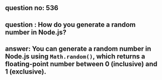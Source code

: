 
      
## question no: 536

## question : How do you generate a random number in Node.js?

## answer: You can generate a random number in Node.js using `Math.random()`, which returns a floating-point number between 0 (inclusive) and 1 (exclusive).
      